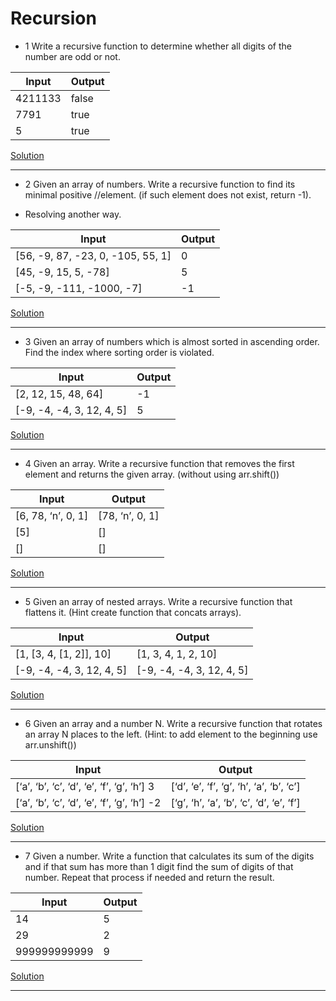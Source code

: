 # Recursion

- 1 Write a recursive function to determine whether all digits of the number are odd or not.

| Input   | Output |
| ------- | ------ |
| 4211133 | false  |
| 7791    | true   |
| 5       | true   |

[Solution](oddOrEven.js)

---

- 2 Given an array of numbers. Write a recursive function to find its minimal positive
  //element. (if such element does not exist, return -1).

- Resolving another way.

| Input                             | Output |
| --------------------------------- | ------ |
| [56, -9, 87, -23, 0, -105, 55, 1] | 0      |
| [45, -9, 15, 5, -78]              | 5      |
| [-5, -9, -111, -1000, -7]         | -1     |

[Solution](minPositiveNum.js)

---

- 3 Given an array of numbers which is almost sorted in ascending order. Find the index where sorting order is violated.

| Input                     | Output |
| ------------------------- | ------ |
| [2, 12, 15, 48, 64]       | -1     |
| [-9, -4, -4, 3, 12, 4, 5] | 5      |

[Solution](isViolated.js)

---

- 4 Given an array. Write a recursive function that removes the first element and returns the given array. (without using arr.shift())

| Input              | Output          |
| ------------------ | --------------- |
| [6, 78, ‘n’, 0, 1] | [78, ‘n’, 0, 1] |
| [5]                | []              |
| []                 | []              |

[Solution](notShift.js)

---

- 5 Given an array of nested arrays. Write a recursive function that flattens it. (Hint create function that concats arrays).

| Input                     | Output                    |
| ------------------------- | ------------------------- |
| [1, [3, 4, [1, 2]], 10]   | [1, 3, 4, 1, 2, 10]       |
| [-9, -4, -4, 3, 12, 4, 5] | [-9, -4, -4, 3, 12, 4, 5] |

[Solution](flattens.js)

---

- 6 Given an array and a number N. Write a recursive function that rotates an array N places to the left. (Hint: to add element to the beginning use arr.unshift())

| Input                                       | Output                                   |
| ------------------------------------------- | ---------------------------------------- |
| [‘a’, ‘b’, ‘c’, ‘d’, ‘e’, ‘f’, ‘g’, ‘h’] 3  | [‘d’, ‘e’, ‘f’, ‘g’, ‘h’, ‘a’, ‘b’, ‘c’] |
| [‘a’, ‘b’, ‘c’, ‘d’, ‘e’, ‘f’, ‘g’, ‘h’] -2 | [‘g’, ‘h’, ‘a’, ‘b’, ‘c’, ‘d’, ‘e’, ‘f’] |

[Solution](rotateNum.js)

---

- 7 Given a number. Write a function that calculates its sum of the digits and if that sum has more than 1 digit find the sum of digits of that number. Repeat that process if needed and return the result.

| Input        | Output |
| ------------ | ------ |
| 14           | 5      |
| 29           | 2      |
| 999999999999 | 9      |

[Solution](sumOfDigits.js)

---
